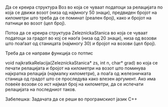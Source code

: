 Да се креира структура Воз во која се чуваат податоци за релацијата по која се движи возот (низа од најмногу 50 знаци), предвиден бројот на километри што треба да се поминат (реален број), како и бројот на патници во возот (цел број).

Потоа да се креирa структура ZeleznickaStanica во која се чуваат податоци за градот во кој се наоѓа (низа од 20 знаци), низа од возови што поаѓаат од станицата (најмногу 30) и бројот на возови (цел број).

Треба да се направи функција со потпис

void najkratkaRelacija(ZeleznickaStanica* zs, int n, char* grad)
во која се печати релацијата и бројот на километри на возот што поминува најкратка релација (најмалку километри), а поаѓа од железничката станица од градот што се проследува како влезен аргумент. Ако има повеќе возови со ист најмал број на километри, да се испечати релацијата на последниот таков.

Забелешка: Задачата да се реши во програмскиот јазик C++